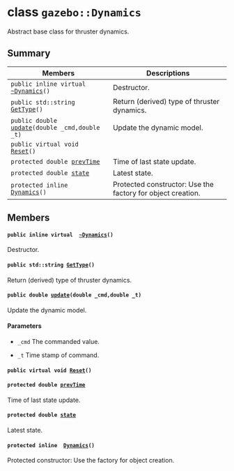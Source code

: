 # class `gazebo::Dynamics` 

Abstract base class for thruster dynamics.

## Summary

 Members                        | Descriptions                                
--------------------------------|---------------------------------------------
`public inline virtual  `[`~Dynamics`](#classgazebo_1_1_dynamics_1a93c023678bcde05d9cc280afe071b889)`()` | Destructor.
`public std::string `[`GetType`](#classgazebo_1_1_dynamics_1ae9efe1854032da39ab230063c0303549)`()` | Return (derived) type of thruster dynamics.
`public double `[`update`](#classgazebo_1_1_dynamics_1a7cae772ac89944d52757c7883d75f93a)`(double _cmd,double _t)` | Update the dynamic model.
`public virtual void `[`Reset`](#classgazebo_1_1_dynamics_1a4ca9ecc33bdd2e3cf8a42a928a9eec8f)`()` | 
`protected double `[`prevTime`](#classgazebo_1_1_dynamics_1a27de443c5e85c6ab6ddcbb31e880d4b2) | Time of last state update.
`protected double `[`state`](#classgazebo_1_1_dynamics_1a4c2f128d2d0ef4d312936f66106cf229) | Latest state.
`protected inline  `[`Dynamics`](#classgazebo_1_1_dynamics_1a4e590f9f7264d3d7e22c08d9b7737f1a)`()` | Protected constructor: Use the factory for object creation.

## Members

#### `public inline virtual  `[`~Dynamics`](#classgazebo_1_1_dynamics_1a93c023678bcde05d9cc280afe071b889)`()` 

Destructor.

#### `public std::string `[`GetType`](#classgazebo_1_1_dynamics_1ae9efe1854032da39ab230063c0303549)`()` 

Return (derived) type of thruster dynamics.

#### `public double `[`update`](#classgazebo_1_1_dynamics_1a7cae772ac89944d52757c7883d75f93a)`(double _cmd,double _t)` 

Update the dynamic model.

#### Parameters
* `_cmd` The commanded value. 

* `_t` Time stamp of command.

#### `public virtual void `[`Reset`](#classgazebo_1_1_dynamics_1a4ca9ecc33bdd2e3cf8a42a928a9eec8f)`()` 

#### `protected double `[`prevTime`](#classgazebo_1_1_dynamics_1a27de443c5e85c6ab6ddcbb31e880d4b2) 

Time of last state update.

#### `protected double `[`state`](#classgazebo_1_1_dynamics_1a4c2f128d2d0ef4d312936f66106cf229) 

Latest state.

#### `protected inline  `[`Dynamics`](#classgazebo_1_1_dynamics_1a4e590f9f7264d3d7e22c08d9b7737f1a)`()` 

Protected constructor: Use the factory for object creation.

